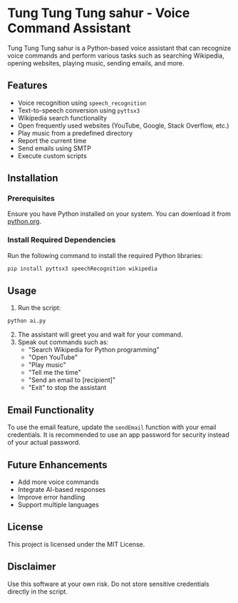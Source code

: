 # Tung Tung Tung sahur - Voice Command Assistant

 Tung Tung Tung sahur is a Python-based voice assistant that can recognize voice commands and perform various tasks such as searching Wikipedia, opening websites, playing music, sending emails, and more.

## Features
- Voice recognition using `speech_recognition`
- Text-to-speech conversion using `pyttsx3`
- Wikipedia search functionality
- Open frequently used websites (YouTube, Google, Stack Overflow, etc.)
- Play music from a predefined directory
- Report the current time
- Send emails using SMTP
- Execute custom scripts

## Installation

### Prerequisites
Ensure you have Python installed on your system. You can download it from [python.org](https://www.python.org/).

### Install Required Dependencies
Run the following command to install the required Python libraries:
```bash
pip install pyttsx3 speechRecognition wikipedia
```

## Usage
1. Run the script:
```bash
python ai.py
```
2. The assistant will greet you and wait for your command.
3. Speak out commands such as:
   - "Search Wikipedia for Python programming"
   - "Open YouTube"
   - "Play music"
   - "Tell me the time"
   - "Send an email to [recipient]"
   - "Exit" to stop the assistant

## Email Functionality
To use the email feature, update the `sendEmail` function with your email credentials. It is recommended to use an app password for security instead of your actual password.

## Future Enhancements
- Add more voice commands
- Integrate AI-based responses
- Improve error handling
- Support multiple languages

## License
This project is licensed under the MIT License.

## Disclaimer
Use this software at your own risk. Do not store sensitive credentials directly in the script.

